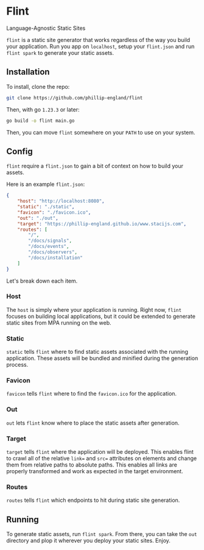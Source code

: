 # Flint
Language-Agnostic Static Sites

`flint` is a static site generator that works regardless of the way you build your application. Run you app on `localhost`, setup your `flint.json` and run `flint spark` to generate your static assets. 

## Installation
To install, clone the repo:
```bash
git clone https://github.com/phillip-england/flint
```

Then, with go `1.23.3` or later:
```bash
go build -o flint main.go
```

Then, you can move `flint` somewhere on your `PATH` to use on your system.

## Config
`flint` require a `flint.json` to gain a bit of context on how to build your assets.

Here is an example `flint.json`:
```json
{
    "host": "http://localhost:8080",
    "static": "./static",
    "favicon": "./favicon.ico",
    "out": "./out",
    "target": "https://phillip-england.github.io/www.stacijs.com",
    "routes": [
        "/",
        "/docs/signals",
        "/docs/events",
        "/docs/observers",
        "/docs/installation"
    ]
}
```

Let's break down each item.

### Host
The `host` is simply where your application is running. Right now, `flint` focuses on building local applications, but it could be extended to generate static sites from MPA running on the web.

### Static
`static` tells `flint` where to find static assets associated with the running application. These assets will be bundled and minified during the generation process.

### Favicon
`favicon` tells `flint` where to find the `favicon.ico` for the application.

### Out
`out` lets `flint` know where to place the static assets after generation.

### Target
`target` tells `flint` where the application will be deployed. This enables flint to crawl all of the relative `link=` and `src=` attributes on elements and change them from relative paths to absolute paths. This enables all links are properly transformed and work as expected in the target environment.

### Routes
`routes` tells `flint` which endpoints to hit during static site generation.

## Running
To generate static assets, run `flint spark`. From there, you can take the `out` directory and plop it wherever you deploy your static sites. Enjoy.
